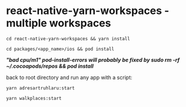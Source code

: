 # react-native-yarn-workspaces - multiple workspaces

```
cd react-native-yarn-workspaces && yarn install
```
```
cd packages/<app_name>/ios && pod install
```
***"bad cpu/m1" pod-install-errors will probably be fixed by sudo rm -rf ~/.cocoapods/repos && pod install***

back to root directory and run any app with a script:
```
yarn adresartruhlaru:start
```
```
yarn walkplaces:start
```


